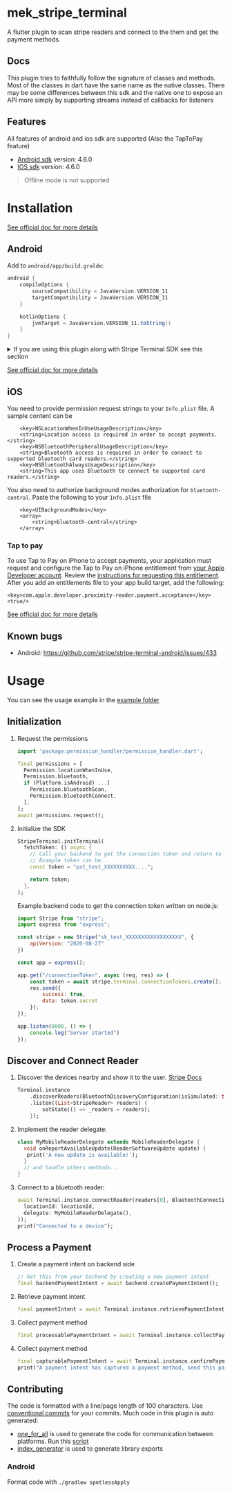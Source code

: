 # mek_stripe_terminal

A flutter plugin to scan stripe readers and connect to the them and get the payment methods.

## Docs

This plugin tries to faithfully follow the signature of classes and methods.
Most of the classes in dart have the same name as the native classes.
There may be some differences between this sdk and the native one to expose an API
more simply by supporting streams instead of callbacks for listeners

## Features

All features of android and ios sdk are supported (Also the TapToPay feature)

- [Android sdk](https://github.com/stripe/stripe-terminal-android) version: 4.6.0
- [IOS sdk](https://github.com/stripe/stripe-terminal-ios) version: 4.6.0

> Offline mode is not supported

# Installation

[See official doc for more details](https://docs.stripe.com/terminal/payments/setup-reader/tap-to-pay)

## Android

Add to `android/app/build.gralde`:

```groovy
android {
    compileOptions {
        sourceCompatibility = JavaVersion.VERSION_11
        targetCompatibility = JavaVersion.VERSION_11
    }

    kotlinOptions {
        jvmTarget = JavaVersion.VERSION_11.toString()
    }
}
```

<details>
<summary>If you are using this plugin along with Stripe Terminal SDK see this section</summary>
[Issue #349][https://github.com/stripe/stripe-terminal-android/issues/349]

```groovy
android {
    // TODO: remove this two directives once stripe_terminal fixes its plugin
    //      these two snippets are excluding a dup dependency that is probably not transitive
    //      https://github.com/stripe/stripe-terminal-android/issues/349
    configurations {
        all*.exclude module: 'bcprov-jdk15to18'
    }
    packagingOptions {
        pickFirst 'org/bouncycastle/x509/CertPathReviewerMessages.properties'
        pickFirst 'org/bouncycastle/x509/CertPathReviewerMessages_de.properties'
    }
}
```

</details>

[See official doc for more details](https://docs.stripe.com/terminal/payments/setup-integration?terminal-sdk-platform=android)

## iOS

You need to provide permission request strings to your `Info.plist` file. A sample content can be

```
	<key>NSLocationWhenInUseUsageDescription</key>
	<string>Location access is required in order to accept payments.</string>
	<key>NSBluetoothPeripheralUsageDescription</key>
	<string>Bluetooth access is required in order to connect to supported bluetooth card readers.</string>
	<key>NSBluetoothAlwaysUsageDescription</key>
	<string>This app uses Bluetooth to connect to supported card readers.</string>
```

You also need to authorize background modes authorization for `bluetooth-central`. Paste the following to your
`Info.plist` file

```
	<key>UIBackgroundModes</key>
	<array>
		<string>bluetooth-central</string>
	</array>
```

### Tap to pay

To use Tap to Pay on iPhone to accept payments, your application must request and configure the Tap to Pay on iPhone
entitlement from [your Apple Developer account](https://developer.apple.com). Review the [instructions for requesting
this entitlement](https://developer.apple.com/documentation/proximityreader/setting-up-the-entitlement-for-tap-to-pay-on-iphone?language=objc).
After you add an entitlements file to your app build target, add the following:

```.plist
<key>com.apple.developer.proximity-reader.payment.acceptance</key>
<true/>
```

[See official doc for more details](https://docs.stripe.com/terminal/payments/setup-integration?terminal-sdk-platform=ios)

## Known bugs

- Android: https://github.com/stripe/stripe-terminal-android/issues/433

# Usage

You can see the usage example in the [example folder](example/lib/main.dart)

## Initialization

1. Request the permissions
    ```dart
    import 'package:permission_handler/permission_handler.dart';
    
    final permissions = [
      Permission.locationWhenInUse,
      Permission.bluetooth,
      if (Platform.isAndroid) ...[
        Permission.bluetoothScan,
        Permission.bluetoothConnect,
      ],
    ];
    await permissions.request();
    ```

2. Initialize the SDK
    ```dart
    StripeTerminal.initTerminal(
      fetchToken: () async {
        // Call your backend to get the connection token and return to this function
        // Example token can be.
        const token = "pst_test_XXXXXXXXXX....";

        return token;
      },
    );
    ```

   Example backend code to get the connection token written on node.js:

   ```js
   import Stripe from "stripe";
   import express from "express";

   const stripe = new Stripe("sk_test_XXXXXXXXXXXXXXXXXX", {
       apiVersion: "2020-08-27"
   })

   const app = express();

   app.get("/connectionToken", async (req, res) => {
       const token = await stripe.terminal.connectionTokens.create();
       res.send({
           success: true,
           data: token.secret
       });
   });

   app.listen(8000, () => {
       console.log("Server started")
   });
   ```

## Discover and Connect Reader

1. Discover the devices nearby and show it to the
   user. [Stripe Docs](https://stripe.com/docs/terminal/payments/connect-reader?terminal-sdk-platform=android)
    ```dart
    Terminal.instance
        .discoverReaders(BluetoothDiscoveryConfiguration(isSimulated: true))
        .listen((List<StripeReader> readers) {
            setState(() => _readers = readers);
        });
    ```
2. Implement the reader delegate:
   ```dart
   class MyMobileReaderDelegate extends MobileReaderDelegate {
     void onReportAvailableUpdate(ReaderSoftwareUpdate update) {
      print('A new update is available!');
     }
     // and handle others methods...
   }
   ```
3. Connect to a bluetooth reader:
    ```dart
    await Terminal.instance.connectReader(readers[0], BluetoothConnectionConfiguration(
      locationId: locationId,
      delegate: MyMobileReaderDelegate(),
    ));
    print("Connected to a device");
    ```

## Process a Payment

1. Create a payment intent on backend side
    ```dart
    // Get this from your backend by creating a new payment intent
    final backendPaymentIntent = await backend.createPaymentIntent();
    ```
2. Retrieve payment intent
    ```dart
    final paymentIntent = await Terminal.instance.retrievePaymentIntent(backendPaymentIntent.clientSecret);
    ```
3. Collect payment method
    ```dart
    final processablePaymentIntent = await Terminal.instance.collectPaymentMethod(paymentIntent);
    ```
4. Collect payment method
    ```dart
    final capturablePaymentIntent = await Terminal.instance.confirmPaymentIntent(processablePaymentIntent)
    print("A payment intent has captured a payment method, send this payment intent to you backend to capture the payment");
    ```

## Contributing

The code is formatted with a line/page length of 100 characters.
Use [conventional commits](https://www.conventionalcommits.org/en/v1.0.0/) for your commits.
Much code in this plugin is auto generated:

- [one_for_all](https://pub.dev/packages/one_for_all) is used to generate the code for communication between platforms.
  Run this [script](tool/generate_api.dart)
- [index_generator](https://pub.dev/packages/index_generator) is used to generate library exports

### Android

Format code with `./gradlew spotlessApply`
